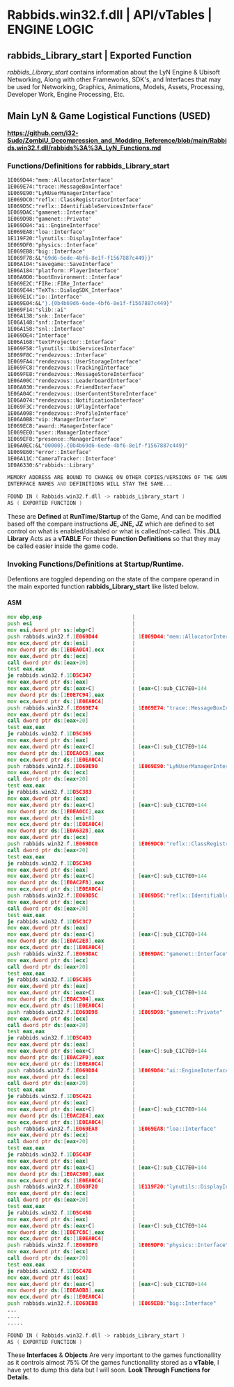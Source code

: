 # Rabbids.win32.f.dll | API/vTables | ENGINE LOGIC
## rabbids_Library_start | Exported Function
*rabbids_Library_start* contains information about the LyN Engine & Ubisoft Networking, Along with other Frameworks, SDK's, and Interfaces that may be used for Networking, Graphics, Animations, Models, Assets, Processing, Developer Work, Engine Processing, Etc.

## Main LyN & Game Logistical Functions (USED)
**https://github.com/i32-Sudo/ZombiU_Decompression_and_Modding_Reference/blob/main/Rabbids.win32.f.dll/rabbids%3A%3A_LyN_Functions.md**

### Functions/Definitions for rabbids_Library_start
```asm
1E069D44:"mem::AllocatorInterface"
1E069E74:"trace::MessageBoxInterface"
1E069E90:"LyNUserManagerInterface"
1E069DC0:"reflx::ClassRegistratorInterface"
1E069D5C:"reflx::IdentifiableServicesInterface"
1E069DAC:"gamenet::Interface"
1E069D98:"gamenet::Private"
1E069D84:"ai::EngineInterface"
1E069EA8:"loa::Interface"
1E119F20:"lynutils::DisplayInterface"
1E069DF0:"physics::Interface"
1E069EB8:"big::Interface"
1E069F78:&L"69d6-6ede-4bf6-8e1f-f1567887c449}}"
1E06A104:"savegame::SaveInterface"
1E06A184:"platform::PlayerInterface"
1E06A0D0:"bootEnvironment::Interface"
1E069E2C:"FIRe::FIRe_Interface"
1E069E44:"TeXTs::DialogSDK_Interface"
1E069E1C:"io::Interface"
1E069E04:&L"}.{0b4b69d6-6ede-4bf6-8e1f-f1567887c449}"
1E069F14:"slib::ai"
1E06A138:"snk::Interface"
1E06A148:"snf::Interface"
1E06A158:"snl::Interface"
1E069DE4:"Interface"
1E06A168:"textProjector::Interface"
1E069F58:"lynutils::UbiServicesInterface"
1E069F8C:"rendezvous::Interface"
1E069FA4:"rendezvous::UserStorageInterface"
1E069FC8:"rendezvous::TrackingInterface"
1E069FE8:"rendezvous::MessageStoreInterface"
1E06A00C:"rendezvous::LeaderboardInterface"
1E06A030:"rendezvous::FriendInterface"
1E06A04C:"rendezvous::UserContentStoreInterface"
1E06A074:"rendezvous::NotificationInterface"
1E069F3C:"rendezvous::UPlayInterface"
1E06A098:"rendezvous::ProfileInterface"
1E06A0B8:"vip::ManagerInterface"
1E069EC8:"award::ManagerInterface"
1E069EE0:"user::ManagerInterface"
1E069EF8:"presence::ManagerInterface"
1E06A0EC:&L"00000}.{0b4b69d6-6ede-4bf6-8e1f-f1567887c449}"
1E069E60:"error::Interface"
1E06A11C:"CameraTracker::Interface"
1E0A6330:&"rabbids::Library"

MEMORY ADDRESS ARE BOUND TO CHANGE ON OTHER COPIES/VERSIONS OF THE GAME...
INTERFACE NAMES AND DEFINITIONS WILL STAY THE SAME...

FOUND IN ( Rabbids.win32.f.dll -> rabbids_Library_start )
AS ( EXPORTED FUNCTION )
```
These are **Defined** at **RunTime/Startup** of the Game, And can be modified based off the compare instructions **JE, JNE, JZ** which are defined to set control on what is enabled/disabled or what is called/not-called. This **.DLL** **Library** Acts as a **vTABLE** For these **Function Definitions** so that they may be called easier inside the game code.
### Invoking Functions/Definitions at Startup/Runtime.
Defentions are toggled depending on the state of the compare operand in the main exported function **rabbids_Library_start** like listed below.
#### ASM
```asm
mov ebp,esp                             |
push esi                                |
mov esi,dword ptr ss:[ebp+C]            |
push rabbids.win32.f.1E069D44           | 1E069D44:"mem::AllocatorInterface"
mov ecx,dword ptr ds:[esi]              |
mov dword ptr ds:[1E0EA0C4],ecx         |
mov eax,dword ptr ds:[ecx]              |
call dword ptr ds:[eax+20]              |
test eax,eax                            |
je rabbids.win32.f.1DD5C347             |
mov eax,dword ptr ds:[eax]              |
mov eax,dword ptr ds:[eax+C]            | [eax+C]:sub_C1C7E0+144
mov dword ptr ds:[1E0E7C94],eax         |
mov ecx,dword ptr ds:[1E0EA0C4]         |
push rabbids.win32.f.1E069E74           | 1E069E74:"trace::MessageBoxInterface"
mov eax,dword ptr ds:[ecx]              |
call dword ptr ds:[eax+20]              |
test eax,eax                            |
je rabbids.win32.f.1DD5C365             |
mov eax,dword ptr ds:[eax]              |
mov eax,dword ptr ds:[eax+C]            | [eax+C]:sub_C1C7E0+144
mov dword ptr ds:[1E0EA0C8],eax         |
mov ecx,dword ptr ds:[1E0EA0C4]         |
push rabbids.win32.f.1E069E90           | 1E069E90:"LyNUserManagerInterface"
mov eax,dword ptr ds:[ecx]              |
call dword ptr ds:[eax+20]              |
test eax,eax                            |
je rabbids.win32.f.1DD5C383             |
mov eax,dword ptr ds:[eax]              |
mov eax,dword ptr ds:[eax+C]            | [eax+C]:sub_C1C7E0+144
mov dword ptr ds:[1E0EA0CC],eax         |
mov eax,dword ptr ds:[esi+8]            |
mov ecx,dword ptr ds:[1E0EA0C4]         |
mov dword ptr ds:[1E0A6328],eax         |
mov eax,dword ptr ds:[ecx]              |
push rabbids.win32.f.1E069DC0           | 1E069DC0:"reflx::ClassRegistratorInterface"
call dword ptr ds:[eax+20]              |
test eax,eax                            |
je rabbids.win32.f.1DD5C3A9             |
mov eax,dword ptr ds:[eax]              |
mov eax,dword ptr ds:[eax+C]            | [eax+C]:sub_C1C7E0+144
mov dword ptr ds:[1E0AC2F8],eax         |
mov ecx,dword ptr ds:[1E0EA0C4]         |
push rabbids.win32.f.1E069D5C           | 1E069D5C:"reflx::IdentifiableServicesInterface"
mov eax,dword ptr ds:[ecx]              |
call dword ptr ds:[eax+20]              |
test eax,eax                            |
je rabbids.win32.f.1DD5C3C7             |
mov eax,dword ptr ds:[eax]              |
mov eax,dword ptr ds:[eax+C]            | [eax+C]:sub_C1C7E0+144
mov dword ptr ds:[1E0AC2E8],eax         |
mov ecx,dword ptr ds:[1E0EA0C4]         |
push rabbids.win32.f.1E069DAC           | 1E069DAC:"gamenet::Interface"
mov eax,dword ptr ds:[ecx]              |
call dword ptr ds:[eax+20]              |
test eax,eax                            |
je rabbids.win32.f.1DD5C3E5             |
mov eax,dword ptr ds:[eax]              |
mov eax,dword ptr ds:[eax+C]            | [eax+C]:sub_C1C7E0+144
mov dword ptr ds:[1E0AC304],eax         |
mov ecx,dword ptr ds:[1E0EA0C4]         |
push rabbids.win32.f.1E069D98           | 1E069D98:"gamenet::Private"
mov eax,dword ptr ds:[ecx]              |
call dword ptr ds:[eax+20]              |
test eax,eax                            |
je rabbids.win32.f.1DD5C403             |
mov eax,dword ptr ds:[eax]              |
mov eax,dword ptr ds:[eax+C]            | [eax+C]:sub_C1C7E0+144
mov dword ptr ds:[1E0AC2F0],eax         |
mov ecx,dword ptr ds:[1E0EA0C4]         |
push rabbids.win32.f.1E069D84           | 1E069D84:"ai::EngineInterface"
mov eax,dword ptr ds:[ecx]              |
call dword ptr ds:[eax+20]              |
test eax,eax                            |
je rabbids.win32.f.1DD5C421             |
mov eax,dword ptr ds:[eax]              |
mov eax,dword ptr ds:[eax+C]            | [eax+C]:sub_C1C7E0+144
mov dword ptr ds:[1E0AC2E4],eax         |
mov ecx,dword ptr ds:[1E0EA0C4]         |
push rabbids.win32.f.1E069EA8           | 1E069EA8:"loa::Interface"
mov eax,dword ptr ds:[ecx]              |
call dword ptr ds:[eax+20]              |
test eax,eax                            |
je rabbids.win32.f.1DD5C43F             |
mov eax,dword ptr ds:[eax]              |
mov eax,dword ptr ds:[eax+C]            | [eax+C]:sub_C1C7E0+144
mov dword ptr ds:[1E0AC300],eax         |
mov ecx,dword ptr ds:[1E0EA0C4]         |
push rabbids.win32.f.1E069F20           | 1E119F20:"lynutils::DisplayInterface"
mov eax,dword ptr ds:[ecx]              |
call dword ptr ds:[eax+20]              |
test eax,eax                            |
je rabbids.win32.f.1DD5C45D             |
mov eax,dword ptr ds:[eax]              |
mov eax,dword ptr ds:[eax+C]            | [eax+C]:sub_C1C7E0+144
mov dword ptr ds:[1E0E7C8C],eax         |
mov ecx,dword ptr ds:[1E0EA0C4]         |
push rabbids.win32.f.1E069DF0           | 1E069DF0:"physics::Interface"
mov eax,dword ptr ds:[ecx]              |
call dword ptr ds:[eax+20]              |
test eax,eax                            |
je rabbids.win32.f.1DD5C47B             |
mov eax,dword ptr ds:[eax]              |
mov eax,dword ptr ds:[eax+C]            | [eax+C]:sub_C1C7E0+144
mov dword ptr ds:[1E0EA0B8],eax         |
mov ecx,dword ptr ds:[1E0EA0C4]         |
push rabbids.win32.f.1E069EB8           | 1E069EB8:"big::Interface"
...
....
.....

FOUND IN ( Rabbids.win32.f.dll -> rabbids_Library_start )
AS ( EXPORTED FUNCTION )
```
These **Interfaces** & **Objects** Are very important to the games functionallity as it controls almost 75% Of the games functionallity stored as a **vTable**, I have yet to dump this data but I will soon.
**Look Through Functions for Details.**
